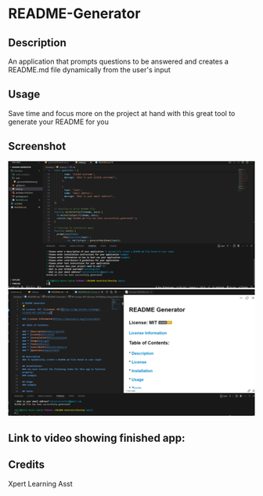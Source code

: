 # README-Generator

## Description
An application that prompts questions to be answered and creates a README.md file dynamically from the user's input 

## Usage
Save time and focus more on the project at hand with this great tool to generate your README for you

## Screenshot
![screenshot for README.md generator application](./Develop/utils/read,me%20screenhot%201.png)
![second for README.md generator application](./Develop/utils/readme%20shot%202.png)

## Link to video showing finished app:

 
## Credits

Xpert Learning Asst 
